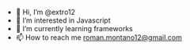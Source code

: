 - 👋 Hi, I’m @extro12
- 👀 I’m interested in Javascript
- 🌱 I’m currently learning frameworks
- 📫 How to reach me roman.montano12@gmail.com

<!---
extro12/extro12 is a ✨ special ✨ repository because its `README.md` (this file) appears on your GitHub profile.
You can click the Preview link to take a look at your changes.
--->
